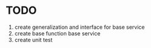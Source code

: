 # TODO
1. create generalization and interface for base service
2. create base function base service
3. create unit test